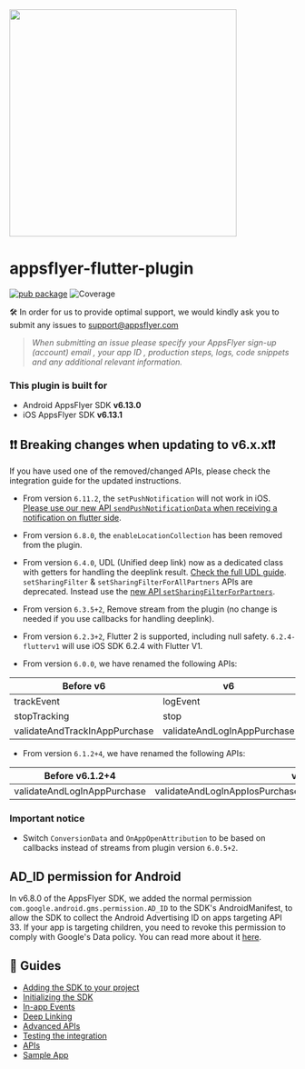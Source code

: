 <img src="https://massets.appsflyer.com/wp-content/uploads/2018/06/20092440/static-ziv_1TP.png"  width="400" > 

# appsflyer-flutter-plugin 

[![pub package](https://img.shields.io/pub/v/appsflyer_sdk.svg)](https://pub.dartlang.org/packages/appsflyer_sdk) 
![Coverage](https://raw.githubusercontent.com/AppsFlyerSDK/appsflyer-flutter-plugin/master/coverage_badge.svg)

🛠 In order for us to provide optimal support, we would kindly ask you to submit any issues to support@appsflyer.com

> *When submitting an issue please specify your AppsFlyer sign-up (account) email , your app ID , production steps, logs, code snippets and any additional relevant information.*


### <a id="plugin-build-for"> This plugin is built for

- Android AppsFlyer SDK **v6.13.0**
- iOS AppsFlyer SDK **v6.13.1**

## <a id="breaking-changes"> 	❗❗ Breaking changes when updating to v6.x.x❗❗

If you have used one of the removed/changed APIs, please check the integration guide for the updated instructions.

- From version `6.11.2`, the `setPushNotification` will not work in iOS. [Please use our new API `sendPushNotificationData` when receiving a notification on flutter side](/doc/API.md#sendPushNotificationData). 

- From version `6.8.0`, the `enableLocationCollection` has been removed from the plugin.

- From version `6.4.0`, UDL (Unified deep link) now as a dedicated class with getters for handling the deeplink result. 
[Check the full UDL guide](https://github.com/AppsFlyerSDK/appsflyer-flutter-plugin/blob/master/doc/Guides.md#-3-unified-deep-linking).
`setSharingFilter` & `setSharingFilterForAllPartners` APIs are deprecated. 
Instead use the [new API `setSharingFilterForPartners`](https://github.com/AppsFlyerSDK/appsflyer-flutter-plugin/blob/RD-69098/update6.4.0%26more/doc/API.md#setSharingFilterForPartners).

- From version `6.3.5+2`, Remove stream from the plugin (no change is needed if you use callbacks for handling deeplink).

- From version `6.2.3+2`, Flutter 2 is supported, including null safety.
`6.2.4-flutterv1` will use iOS SDK 6.2.4 with Flutter V1.

- From version `6.0.0`, we have renamed the following APIs:

|Before v6                      | v6                          |
|-------------------------------|-----------------------------|
| trackEvent                    | logEvent                    |
| stopTracking                  | stop                        |
| validateAndTrackInAppPurchase | validateAndLogInAppPurchase |

- From version `6.1.2+4`, we have renamed the following APIs:

|Before v6.1.2+4                | v6.1.2+4                    |
|-------------------------------|-----------------------------|
| validateAndLogInAppPurchase | validateAndLogInAppIosPurchase/validateAndLogInAppAndroidPurchase |

### Important notice
- Switch `ConversionData` and `OnAppOpenAttribution` to be based on callbacks instead of streams from plugin version `6.0.5+2`.

## AD_ID permission for Android
In v6.8.0 of the AppsFlyer SDK, we added the normal permission `com.google.android.gms.permission.AD_ID` to the SDK's AndroidManifest, 
to allow the SDK to collect the Android Advertising ID on apps targeting API 33.
If your app is targeting children, you need to revoke this permission to comply with Google's Data policy.
You can read more about it [here](https://dev.appsflyer.com/hc/docs/install-android-sdk#the-ad_id-permission).

##  📖 Guides
- [Adding the SDK to your project](/doc/Installation.md)
- [Initializing the SDK](/doc/BasicIntegration.md)
- [In-app Events](/doc/InAppEvents.md)
- [Deep Linking](/doc/DeepLink.md)
- [Advanced APIs](/doc/AdvancedAPI.md)
- [Testing the integration](/doc/Testing.md)
- [APIs](/doc/API.md)
- [Sample App](/example)

